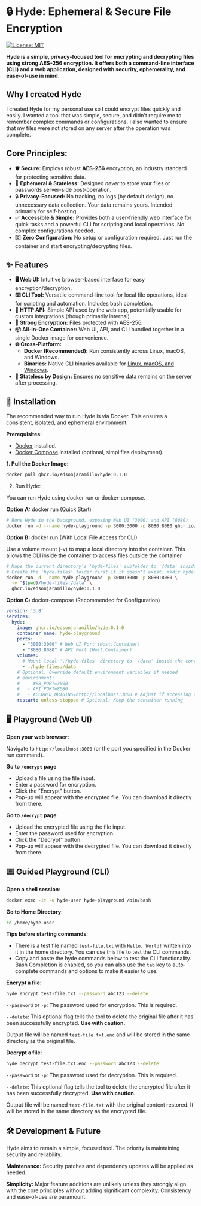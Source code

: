 # 🔒 Hyde: Ephemeral & Secure File Encryption

[![License: MIT](https://img.shields.io/badge/License-MIT-yellow.svg)](https://opensource.org/licenses/MIT) 

**Hyde is a simple, privacy-focused tool for encrypting and decrypting files using strong AES-256 encryption. It offers both a command-line interface (CLI) and a web application, designed with security, ephemerality, and ease-of-use in mind.**

## Why I created Hyde

I created Hyde for my personal use so I could encrypt files quickly and easily. I wanted a tool that was simple, secure, and didn't require me to remember complex commands or configurations. I also wanted to ensure that my files were not stored on any server after the operation was complete.

## Core Principles:

*   🛡️ **Secure:** Employs robust **AES-256** encryption, an industry standard for protecting sensitive data.
*   💨 **Ephemeral & Stateless:** Designed *never* to store your files or passwords server-side post-operation.
*   🔒 **Privacy-Focused:** No tracking, no logs (by default design), no unnecessary data collection. Your data remains yours. Intended primarily for self-hosting.
*   ✅ **Accessible & Simple:** Provides both a user-friendly web interface for quick tasks and a powerful CLI for scripting and local operations. No complex configurations needed.
*  0️⃣ **Zero Configuration:** No setup or configuration required. Just run the container and start encrypting/decrypting files.

## ✨ Features

*   **🖥️ Web UI:** Intuitive browser-based interface for easy encryption/decryption.
*   **⌨️ CLI Tool:** Versatile command-line tool for local file operations, ideal for scripting and automation. Includes bash completion.
*   **🔗 HTTP API:** Simple API used by the web app, potentially usable for custom integrations (though primarily internal).
*   **🔑 Strong Encryption:** Files protected with AES-256.
*   **📦 All-in-One Container:** Web UI, API, and CLI bundled together in a single Docker image for convenience.
*   **🌐 Cross-Platform:**
    *   **Docker (Recommended):** Run consistently across Linux, macOS, and Windows.
    *   **Binaries:** Native CLI binaries available for [Linux, macOS, and Windows](https://github.com/edsonjaramillo/hyde/releases).
*   **🚫 Stateless by Design:** Ensures no sensitive data remains on the server after processing.

## 🚀 Installation

The recommended way to run Hyde is via Docker. This ensures a consistent, isolated, and ephemeral environment.

**Prerequisites:**

*   [Docker](https://docs.docker.com/get-docker/) installed.
*   [Docker Compose](https://docs.docker.com/compose/install/) installed (optional, simplifies deployment).

**1. Pull the Docker Image:**

```bash
docker pull ghcr.io/edsonjaramillo/hyde:0.1.0
```

2. Run Hyde:

You can run Hyde using docker run or docker-compose.

**Option A:** docker run (Quick Start)
```bash
# Runs Hyde in the background, exposing Web UI (3000) and API (8080)
docker run -d --name hyde-playground -p 3000:3000 -p 8080:8080 ghcr.io/edsonjaramillo/hyde:0.1.0
```

**Option B:** docker run (With Local File Access for CLI)

Use a volume mount (-v) to map a local directory into the container. This allows the CLI inside the container to access files outside the container.
```bash
# Maps the current directory's 'hyde-files' subfolder to '/data' inside the container
# Create the 'hyde-files' folder first if it doesn't exist: mkdir hyde-files
docker run -d --name hyde-playground -p 3000:3000 -p 8080:8080 \
  -v "$(pwd)/hyde-files:/data" \
  ghcr.io/edsonjaramillo/hyde:0.1.0
```

**Option C:** docker-compose (Recommended for Configuration)
```yaml
version: '3.8'
services:
  hyde:
    image: ghcr.io/edsonjaramillo/hyde:0.1.0
    container_name: hyde-playground
    ports:
      - "3000:3000" # Web UI Port (Host:Container)
      - "8080:8080" # API Port (Host:Container)
    volumes:
      # Mount local './hyde-files' directory to '/data' inside the container
      - ./hyde-files:/data
    # Optional: Override default environment variables if needed
    # environment:
    #   - WEB_PORT=3000
    #   - API_PORT=8080
    #   - ALLOWED_ORIGINS=http://localhost:3000 # Adjust if accessing from different origin
    restart: unless-stopped # Optional: Keep the container running
```

## 🖥️ Playground (Web UI)

**Open your web browser:** 

Navigate to `http://localhost:3000` (or the port you specified in the Docker run command).

**Go to `/encrypt` page**
- Upload a file using the file input.
- Enter a password for encryption.
- Click the "Encrypt" button.
- Pop-up will appear with the encrypted file. You can download it directly from there.

**Go to `/decrypt` page**
- Upload the encrypted file using the file input.
- Enter the password used for encryption.
- Click the "Decrypt" button.
- Pop-up will appear with the decrypted file. You can download it directly from there.

## ⌨️ Guided Playground (CLI)

**Open a shell session**:
```bash
docker exec -it -u hyde-user hyde-playground /bin/bash
```

**Go to Home Directory**:
```bash
cd /home/hyde-user
```

**Tips before starting commands**:
- There is a test file named `test-file.txt` with `Hello, World!` written into it in the home directory. You can use this file to test the CLI commands.
- Copy and paste the hyde commands below to test the CLI functionality. Bash Completion is enabled, so you can also use the `tab` key to auto-complete commands and options to make it easier to use.

**Encrypt a file**:
```bash
hyde encrypt test-file.txt --password abc123 --delete
```
`--password` or `-p`: The password used for encryption. This is required.

`--delete`: This optional flag tells the tool to delete the original file after it has been successfully encrypted.  **Use with caution.**

Output file will be named `test-file.txt.enc` and will be stored in the same directory as the original file.

**Decrypt a file**:
```bash
hyde decrypt test-file.txt.enc --password abc123 --delete
```
`--password` or `-p`: The password used for decryption. This is required.

`--delete`: This optional flag tells the tool to delete the encrypted file after it has been successfully decrypted. **Use with caution.**

Output file will be named `test-file.txt` with the original content restored. It will be stored in the same directory as the encrypted file.


## 🛠️ Development & Future

Hyde aims to remain a simple, focused tool. The priority is maintaining security and reliability.

**Maintenance:** Security patches and dependency updates will be applied as needed.

**Simplicity:** Major feature additions are unlikely unless they strongly align with the core principles without adding significant complexity. Consistency and ease-of-use are paramount.